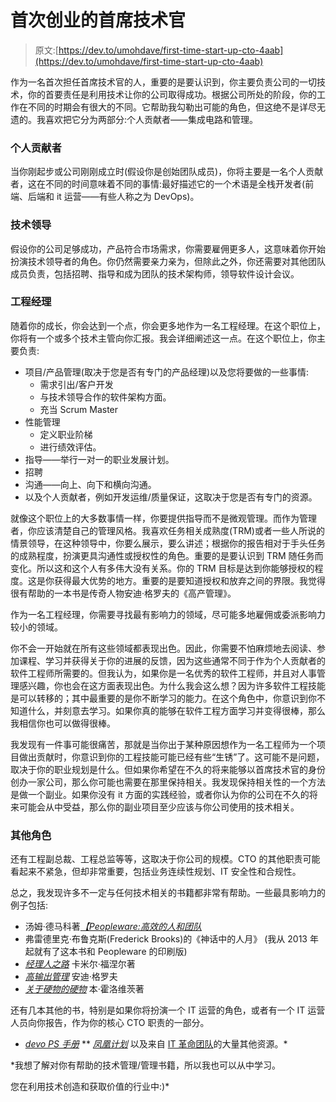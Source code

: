 # 首次创业的首席技术官

> 原文:[https://dev.to/umohdave/first-time-start-up-cto-4aab](https://dev.to/umohdave/first-time-start-up-cto-4aab)

作为一名首次担任首席技术官的人，重要的是要认识到，你主要负责公司的一切技术，你的首要责任是利用技术让你的公司取得成功。根据公司所处的阶段，你的工作在不同的时期会有很大的不同。它帮助我勾勒出可能的角色，但这绝不是详尽无遗的。我喜欢把它分为两部分:个人贡献者——集成电路和管理。

### 个人贡献者

当你刚起步或公司刚刚成立时(假设你是创始团队成员)，你将主要是一名个人贡献者，这在不同的时间意味着不同的事情:最好描述它的一个术语是全栈开发者(前端、后端和 it 运营——有些人称之为 DevOps)。

### 技术领导

假设你的公司足够成功，产品符合市场需求，你需要雇佣更多人，这意味着你开始扮演技术领导者的角色。你仍然需要亲力亲为，但除此之外，你还需要对其他团队成员负责，包括招聘、指导和成为团队的技术架构师，领导软件设计会议。

### 工程经理

随着你的成长，你会达到一个点，你会更多地作为一名工程经理。在这个职位上，你将有一个或多个技术主管向你汇报。我会详细阐述这一点。在这个职位上，你主要负责:

*   项目/产品管理(取决于您是否有专门的产品经理)以及您将要做的一些事情:
    *   需求引出/客户开发
    *   与技术领导合作的软件架构方面。
    *   充当 Scrum Master
*   性能管理
    *   定义职业阶梯
    *   进行绩效评估。
*   指导——举行一对一的职业发展计划。
*   招聘
*   沟通——向上、向下和横向沟通。
*   以及个人贡献者，例如开发运维/质量保证，这取决于您是否有专门的资源。

就像这个职位上的大多数事情一样，你要提供指导而不是微观管理。而作为管理者，你应该清楚自己的管理风格。我喜欢任务相关成熟度(TRM)或者一些人所说的情景领导，在这种领导中，你要么展示，要么讲述；根据你的报告相对于手头任务的成熟程度，扮演更具沟通性或授权性的角色。重要的是要认识到 TRM 随任务而变化。所以这和这个人有多伟大没有关系。你的 TRM 目标是达到你能够授权的程度。这是你获得最大优势的地方。重要的是要知道授权和放弃之间的界限。我觉得很有帮助的一本书是传奇人物安迪·格罗夫的《高产管理》。

作为一名工程经理，你需要寻找最有影响力的领域，尽可能多地雇佣或委派影响力较小的领域。

你不会一开始就在所有这些领域都表现出色。因此，你需要不怕麻烦地去阅读、参加课程、学习并获得关于你的进展的反馈，因为这些通常不同于作为个人贡献者的软件工程师所需要的。但我认为，如果你是一名优秀的软件工程师，并且对人事管理感兴趣，你也会在这方面表现出色。为什么我会这么想？因为许多软件工程技能是可以转移的；其中最重要的是你不断学习的能力。在这个角色中，你意识到你不知道什么，并刻意去学习。如果你真的能够在软件工程方面学习并变得很棒，那么我相信你也可以做得很棒。

我发现有一件事可能很痛苦，那就是当你出于某种原因想作为一名工程师为一个项目做出贡献时，你意识到你的工程技能可能已经有些“生锈”了。这可能不是问题，取决于你的职业规划是什么。但如果你希望在不久的将来能够以首席技术官的身份创办一家公司，那么你可能也需要在那里保持相关。我发现保持相关性的一个方法是做一个副业。如果你没有 it 方面的实践经验，或者你认为你的公司在不久的将来可能会从中受益，那么你的副业项目至少应该与你公司使用的技术相关。

### 其他角色

还有工程副总裁、工程总监等等，这取决于你公司的规模。CTO 的其他职责可能看起来不紧急，但却非常重要，包括业务连续性规划、IT 安全性和合规性。

总之，我发现许多不一定与任何技术相关的书籍都非常有帮助。一些最具影响力的例子包括:

*   汤姆·德马科著[*【Peopleware:高效的人和团队*](https://smile.amazon.com/Peopleware-Productive-Projects-Teams-3rd/dp/0321934113/ref=dp_ob_title_bk)
*   弗雷德里克·布鲁克斯(Frederick Brooks)的《神话中的人月》 (我从 2013 年起就有了这本书和 Peopleware 的印刷版)
*   [*经理人之路*](https://smile.amazon.com/Managers-Path-Leaders-Navigating-Growth/dp/1491973897/ref=sr_1_1?keywords=The+manager%27s+path&qid=1568725925&s=books&sr=1-1) 卡米尔·福涅尔著
*   [*高输出管理*](https://smile.amazon.com/High-Output-Management-Andrew-Grove/dp/0679762884/ref=sr_1_1?keywords=High+Output+Management&qid=1568725981&s=books&sr=1-1) 安迪·格罗夫
*   [*关于硬物的硬物*](https://smile.amazon.com/Hard-Thing-About-Things-Building/dp/B00I0A6HUO/ref=sr_1_1?keywords=The+Hard+things+about+hard+things&qid=1568726042&s=books&sr=1-1) 本·霍洛维茨著

还有几本其他的书，特别是如果你将扮演一个 IT 运营的角色，或者有一个 IT 运营人员向你报告，作为你的核心 CTO 职责的一部分。

*   [*devo PS 手册*](https://smile.amazon.com/DevOps-Handbook-World-Class-Reliability-Organizations-ebook/dp/B01M9ASFQ3/ref=tmm_kin_swatch_0?_encoding=UTF8&qid=1568726135&sr=1-1)
**   [*凤凰计划*](https://smile.amazon.com/Phoenix-Project-DevOps-Helping-Business-ebook/dp/B078Y98RG8/ref=sr_1_1?keywords=The+phoenix+project&qid=1568726182&s=digital-text&sr=1-1) 以及来自 [IT 革命团队](https://itrevolution.com/)的大量其他资源。*

 *我想了解对你有帮助的技术管理/管理书籍，所以我也可以从中学习。

您在利用技术创造和获取价值的行业中:)*